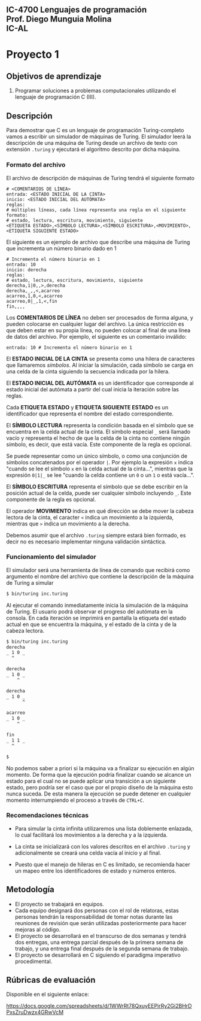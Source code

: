 IC-4700 Lenguajes de programación  
Prof. Diego Munguia Molina  
IC-AL  
---
# Proyecto 1

## Objetivos de aprendizaje

1. Programar soluciones a problemas computacionales utilizando el lenguaje de programación C (III).

## Descripción

Para demostrar que C es un lenguaje de programación Turing-completo vamos a escribir un simulador de máquinas de Turing. El simulador leerá la descripción de una máquina de Turing desde un archivo de texto con extensión `.turing` y ejecutará el algoritmo descrito por dicha máquina.

### Formato del archivo

El archivo de descripción de máquinas de Turing tendrá el siguiente formato

```
# <COMENTARIOS DE LÍNEA>
entrada: <ESTADO INICIAL DE LA CINTA>
inicio: <ESTADO INICIAL DEL AUTÓMATA>
reglas:
# múltiples líneas, cada línea representa una regla en el siguiente formato:
# estado, lectura, escritura, movimiento, siguiente
<ETIQUETA ESTADO>,<SÍMBOLO LECTURA>,<SÍMBOLO ESCRITURA>,<MOVIMIENTO>,<ETIQUETA SIGUIENTE ESTADO>
```

El siguiente es un ejemplo de archivo que describe una máquina de Turing que incrementa un número binario dado en 1

```
# Incrementa el número binario en 1
entrada: 10
inicio: derecha
reglas:
# estado, lectura, escritura, movimiento, siguiente
derecha,1|0,,>,derecha
derecha,_,,<,acarreo
acarreo,1,0,<,acarreo
acarreo,0|_,1,<,fin
fin,,,,  
```

Los **COMENTARIOS DE LÍNEA** no deben ser procesados de forma alguna, y pueden colocarse en cualquier lugar del archivo. La única restricción es que deben estar en su propia línea, no pueden colocar al final de una línea de datos del archivo. Por ejemplo, el siguiente es un comentario inválido:

```
entrada: 10 # Incrementa el número binario en 1
```

El **ESTADO INICIAL DE LA CINTA** se presenta como una hilera de caracteres que llamaremos *símbolos*. Al iniciar la simulación, cada símbolo se carga en una celda de la cinta siguiendo la secuencia indicada por la hilera.

El **ESTADO INICIAL DEL AUTÓMATA** es un identificador que corresponde al estado inicial del autómata a partir del cual inicia la iteración sobre las reglas.

Cada **ETIQUETA ESTADO** y **ETIQUETA SIGUIENTE ESTADO** es un identificador que representa el nombre del estado correspondiente. 

El **SÍMBOLO LECTURA** representa la condición basada en el símbolo que se encuentra en la celda actual de la cinta. El símbolo especial `_` será llamado vacío y representa el hecho de que la celda de la cinta no contiene ningún símbolo, es decir, que está vacía. Este componente de la regla es opcional.

Se puede representar como un único símbolo, o como una conjunción de símbolos concatenados por el operador `|`. Por ejemplo la expresión `x` indica "cuando se lee el símbolo `x` en la celda actual de la cinta...", mientras que la expresión `0|1|_` se lee "cuando la celda contiene un `0` o un `1` o está vacía...".

El **SÍMBOLO ESCRITURA** representa el símbolo que se debe escribir en la posición actual de la celda, puede ser cualquier símbolo incluyendo `_`. Este componente de la regla es opcional.

El operador **MOVIMIENTO** indica en qué dirección se debe mover la cabeza lectora de la cinta, el caracter `<` indica un movimiento a la izquierda, mientras que `>` indica un movimiento a la derecha.

Debemos asumir que el archivo `.turing` siempre estará bien formado, es decir no es necesario implementar ninguna validación sintáctica.

### Funcionamiento del simulador

El simulador será una herramienta de línea de comando que recibirá como argumento el nombre del archivo que contiene la descripción de la máquina de Turing a simular

```bash
$ bin/turing inc.turing
```

Al ejecutar el comando inmediatamente inicia la simulación de la máquina de Turing. El usuario podrá observar el progreso del autómata en la consola. En cada iteración se imprimirá en pantalla la etiqueta del estado actual en que se encuentra la máquina, y el estado de la cinta y de la cabeza lectora.

```bash
$ bin/turing inc.turing
derecha
_ 1 0 _
  ^

derecha
_ 1 0 _
    ^

derecha
_ 1 0 _
      ^

acarreo
_ 1 0 _
    ^

fin
_ 1 1 _
  ^

$
```

No podemos saber a priori si la máquina va a finalizar su ejecución en algún momento. De forma que la ejecución podría finalizar cuando se alcance un estado para el cual no se puede aplicar una transición a un siguiente estado, pero podría ser el caso que por el propio diseño de la máquina esto nunca suceda. De esta manera la ejecución se puede detener en cualquier momento interrumpiendo el proceso a través de `CTRL+C`.

### Recomendaciones técnicas

* Para simular la cinta infinita utilizaremos una lista doblemente enlazada, lo cual facilitará los movimientos a la derecha y a la izquierda.

* La cinta se inicializará con los valores descritos en el archivo `.turing` y adicionalmente se creará una celda vacía al inicio y al final.

* Puesto que el manejo de hileras en C es limitado, se recomienda hacer un mapeo entre los identificadores de estado y números enteros.

## Metodología

* El proyecto se trabajará en equipos.
* Cada equipo designará dos personas con el rol de relatoras, estas personas tendrán la responsabilidad de tomar notas durante las reuniones de revisión que serán utilizadas posteriormente para hacer mejoras al código.
* El proyecto se desarrollará en el transcurso de dos semanas y tendrá dos entregas, una entrega parcial después de la primera semana de trabajo, y una entrega final después de la segunda semana de trabajo.
* El proyecto se desarrollará en C siguiendo el paradigma imperativo procedimental.

## Rúbricas de evaluación

Disponible en el siguiente enlace:

https://docs.google.com/spreadsheets/d/1WWrRt78QxuyEEPirRy2Gi2BHrDPxsZruDwzx4GRwVcM



